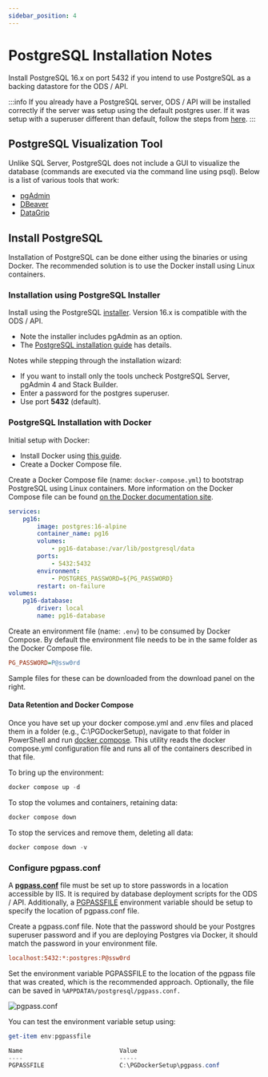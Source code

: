 ```yaml
---
sidebar_position: 4
---
```


# PostgreSQL Installation Notes

Install PostgreSQL 16.x on port 5432 if you intend to use PostgreSQL as a
backing datastore for the ODS / API.

:::info
If you already have a PostgreSQL server, ODS / API will be installed correctly if the server was setup using the default postgres user.
If it was setup with a superuser different than default, follow the steps from [here](../../how-to-guides/how-to-add-a-postgre-role-on-a-custom-configured-postgresql-server.md).
:::

## PostgreSQL Visualization Tool

Unlike SQL Server, PostgreSQL does not include a GUI to visualize the database
(commands are executed via the command line using psql). Below is a list of
various tools that work:

* [pgAdmin](https://www.pgadmin.org/download/)
* [DBeaver](https://dbeaver.com/download/)
* [DataGrip](https://www.jetbrains.com/datagrip/download)

## Install PostgreSQL

Installation of PostgreSQL can be done either using the binaries or using
Docker. The recommended solution is to use the Docker install using Linux
containers.

### Installation using PostgreSQL Installer

Install using the
PostgreSQL [installer](https://www.enterprisedb.com/downloads/postgres-postgresql-downloads).
Version 16.x is compatible with the ODS / API.

* Note the installer includes pgAdmin as an option.
* The [PostgreSQL installation
  guide](https://www.enterprisedb.com/docs/supported-open-source/postgresql/installer/)
  has details.

Notes while stepping through the installation wizard:

* If you want to install only the tools uncheck PostgreSQL Server, pgAdmin 4 and
  Stack Builder.
* Enter a password for the postgres superuser.
* Use port **5432** (default).

### PostgreSQL Installation with Docker

Initial setup with Docker:

* Install Docker using
  [this guide](https://docs.docker.com/docker-for-windows/install/).
* Create a Docker Compose file.

Create a Docker Compose file (name: `docker-compose.yml`) to bootstrap
PostgreSQL using Linux containers. More information on the Docker Compose file
can be found [on the Docker documentation
site](https://docs.docker.com/compose/).

```yaml
services:
    pg16:
        image: postgres:16-alpine
        container_name: pg16
        volumes:
            - pg16-database:/var/lib/postgresql/data
        ports:
            - 5432:5432
        environment:
            - POSTGRES_PASSWORD=${PG_PASSWORD}
        restart: on-failure
volumes:
    pg16-database:
        driver: local
        name: pg16-database
```

Create an environment file (name: `.env`) to be consumed by Docker Compose. By
default the environment file needs to be in the same folder as the Docker
Compose file.

```ini
PG_PASSWORD=P@ssw0rd
```

Sample files for these can be downloaded from the download panel on the right.

#### Data Retention and Docker Compose

Once you have set up your docker compose.yml and .env files and placed them in a
folder (e.g., C:\\PGDockerSetup), navigate to that folder in PowerShell and run
[docker compose](https://docs.docker.com/compose/). This utility reads
the docker compose.yml configuration file and runs all of the containers
described in that file.

To bring up the environment:

```powershell
docker compose up -d
```

To stop the volumes and containers, retaining data:

```powershell
docker compose down
```

To stop the services and remove them, deleting all data:

```powershell
docker compose down -v
```

### Configure pgpass.conf

A **[pgpass.conf](https://www.postgresql.org/docs/13/libpq-pgpass.html)** file
must be set up to store passwords in a location accessible by IIS. It is
required by database deployment scripts for the ODS / API. Additionally, a
[PGPASSFILE](https://www.postgresql.org/docs/13/libpq-envars.html) environment
variable should be setup to specify the location of pgpass.conf file.

Create a pgpass.conf file. Note that the password should be your Postgres
superuser password and if you are deploying Postgres via Docker, it should match
the password in your environment file.

```ini
localhost:5432:*:postgres:P@ssw0rd
```

Set the environment variable PGPASSFILE to the location of the pgpass file that
was created, which is the recommended approach. Optionally, the file can be
saved in `%APPDATA%/postgresql/pgpass.conf.`

![pgpass.conf](/img/reference/ods-api/image2020-4-9_16-43-3.png)

You can test the environment variable setup using:

```powershell
get-item env:pgpassfile

Name                           Value
----                           -----
PGPASSFILE                     C:\PGDockerSetup\pgpass.conf
```
